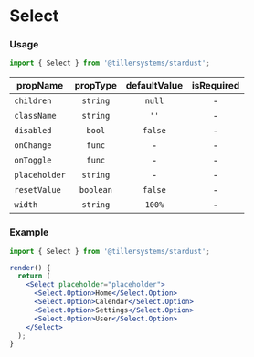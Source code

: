 # Select

### Usage

```jsx
import { Select } from '@tillersystems/stardust';
```

<!-- STORY -->

| propName      | propType  | defaultValue | isRequired |
| ------------- | :-------: | :----------: | :--------: |
| `children`    | `string`  |    `null`    |     -      |
| `className`   | `string`  |     `''`     |     -      |
| `disabled`    |  `bool`   |   `false`    |     -      |
| `onChange`    |  `func`   |      -       |     -      |
| `onToggle`    |  `func`   |      -       |     -      |
| `placeholder` | `string`  |      -       |     -      |
| `resetValue`  | `boolean` |   `false`    |     -      |
| `width`       | `string`  |    `100%`    |     -      |

### Example

```jsx
import { Select } from '@tillersystems/stardust';

render() {
  return (
    <Select placeholder="placeholder">
      <Select.Option>Home</Select.Option>
      <Select.Option>Calendar</Select.Option>
      <Select.Option>Settings</Select.Option>
      <Select.Option>User</Select.Option>
    </Select>
  );
}
```
